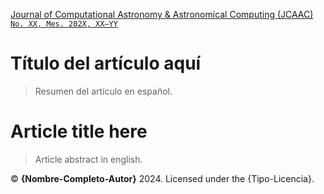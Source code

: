 [Journal of Computational Astronomy & Astronomical Computing (JCAAC)](https://federacionastronomica.es/index.php/the-journal/archive) [`No. XX, Mes. 202X, XX–YY`](https://federacionastronomica.es/index.php/the-journal/archive/contents/<articulo>)

# Título del artículo aquí 
> Resumen del artículo en español.

# Article title here 
> Article abstract in english.

:copyright: **{Nombre-Completo-Autor}** 2024. Licensed under the {Tipo-Licencia}.
